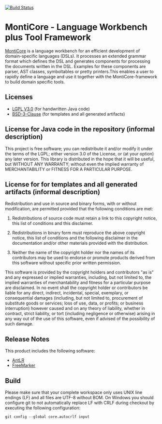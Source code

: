 [![Build Status](https://travis-ci.org/MontiCore/monticore.svg?branch=master)](https://travis-ci.org/MontiCore/monticore)


# MontiCore - Language Workbench plus Tool Framework
[MontiCore](http://www.monticore.de) is a language workbench for an efficient development of domain-specific languages (DSLs). It processes an extended grammar format which defines the DSL and generates components for processing the documents written in the DSL. Examples for these components are parser, AST classes, symboltables or pretty printers.This enables a user to rapidly define a language and use it together with the MontiCore-framework to build domain specific tools.

## Licenses
* [LGPL V3.0](https://github.com/MontiCore/monticore/tree/master/00.org/Licenses/LICENSE-LGPL.md) (for handwritten Java code)
* [BSD-3-Clause](https://github.com/MontiCore/monticore/tree/master/00.org/Licenses/LICENSE-BSD3CLAUSE.md) (for templates and all generated artifacts)

## License for Java code in the repository (informal description)

This project is free software; you can redistribute it and/or
modify it under the terms of the LGPL; either
version 3.0 of the License, or (at your option) any later version.
This library is distributed in the hope that it will be useful,
but WITHOUT ANY WARRANTY; without even the implied warranty of
MERCHANTABILITY or FITNESS FOR A PARTICULAR PURPOSE. 

## License for for templates and all generated artifacts (informal description)

Redistribution and use in source and binary forms, with or without
modification, are permitted provided that the following conditions are met:

1. Redistributions of source code must retain a link to this copyright notice,
this list of conditions and this disclaimer.

2. Redistributions in binary form must reproduce the above copyright notice,
this list of conditions and the following disclaimer in the documentation
and/or other materials provided with the distribution.

3. Neither the name of the copyright holder nor the names of its
contributors may be used to endorse or promote products derived from this
software without specific prior written permission.

This software is provided by the copyright holders and contributors
"as is" and any expressed or implied warranties, including, but not limited
to, the implied warranties of merchantability and fitness for a particular
purpose are disclaimed. In no event shall the copyright holder or
contributors be liable for any direct, indirect, incidental, special,
exemplary, or consequential damages (including, but not limited to,
procurement of substitute goods or services; loss of use, data, or
profits; or business interruption) however caused and on any theory of
liability, whether in contract, strict liability, or tort (including
negligence or otherwise) arising in any way out of the use of this
software, even if advised of the possibility of such damage.

## Release Notes
This product includes the following software:
* [AntLR](http://www.antlr.org/)
* [FreeMarker](http://freemarker.org/)

## Build
Please make sure that your complete workspace only uses UNIX line endings (LF)
and all files are UTF-8 without BOM.
On Windows you should configure git to not automatically replace LF with CRLF during checkout by executing the following configuration:

    git config --global core.autocrlf input
